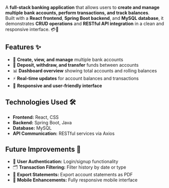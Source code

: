 A **full-stack banking application** that allows users to **create and manage multiple bank accounts, perform transactions, and track balances**.  
Built with a **React frontend**, **Spring Boot backend**, and **MySQL database**, it demonstrates **CRUD operations** and **RESTful API integration** in a clean and responsive interface. 💳🚀



## Features ✨

- 🏦 **Create, view, and manage** multiple bank accounts  
- 💸 **Deposit, withdraw, and transfer** funds between accounts  
- 📊 **Dashboard overview** showing total accounts and rolling balances  
- ⚡ **Real-time updates** for account balances and transactions  
- 🎨 **Responsive and user-friendly interface**



## Technologies Used 🛠

- **Frontend:** React, CSS  
- **Backend:** Spring Boot, Java  
- **Database:** MySQL  
- **API Communication:** RESTful services via Axios  



## Future Improvements 🔮

- 🔐 **User Authentication:** Login/signup functionality  
- 🗂 **Transaction Filtering:** Filter history by date or type  
- 📝 **Export Statements:** Export account statements as PDF  
- 📱 **Mobile Enhancements:** Fully responsive mobile interface

